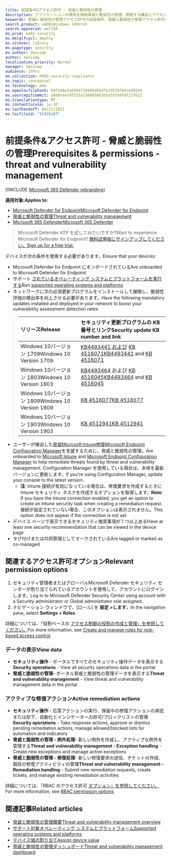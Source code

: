 ```yaml
---
title: 前提条件&アクセス許可 - 脅威と脆弱性の管理
description: アプリケーションの使用を開始脅威と脆弱性の管理、関連する構成とアクセス許可を持っている必要があります。
keywords: 脅威& 脆弱性の管理アクセス許可の前提条件、脅威と脆弱性の管理アクセス許可の前提条件、Microsoft Defender for Endpoint TVM アクセス許可の前提条件、脆弱性の管理
search.product: eADQiWindows 10XVcnh
search.appverid: met150
ms.prod: m365-security
ms.mktglfcycl: deploy
ms.sitesec: library
ms.pagetype: security
ms.author: dansimp
author: dansimp
localization_priority: Normal
manager: dansimp
audience: ITPro
ms.collection: M365-security-compliance
ms.topic: conceptual
ms.technology: mde
ms.openlocfilehash: 0df348e3a5564720468d95d7b23578f9dcad9294
ms.sourcegitcommit: a8d8cee7df535a150985d6165afdfddfdf21f622
ms.translationtype: MT
ms.contentlocale: ja-JP
ms.lasthandoff: 04/21/2021
ms.locfileid: "51935187"
---
```

# <a name="prerequisites--permissions---threat-and-vulnerability-management"></a><span data-ttu-id="479ae-104">前提条件&アクセス許可 - 脅威と脆弱性の管理</span><span class="sxs-lookup"><span data-stu-id="479ae-104">Prerequisites & permissions - threat and vulnerability management</span></span>

[!INCLUDE [Microsoft 365 Defender rebranding](../../includes/microsoft-defender.md)]

<span data-ttu-id="479ae-105">**適用対象:**</span><span class="sxs-lookup"><span data-stu-id="479ae-105">**Applies to:**</span></span>

- [<span data-ttu-id="479ae-106">Microsoft Defender for Endpoint</span><span class="sxs-lookup"><span data-stu-id="479ae-106">Microsoft Defender for Endpoint</span></span>](https://go.microsoft.com/fwlink/?linkid=2154037)
- [<span data-ttu-id="479ae-107">脅威と脆弱性の管理</span><span class="sxs-lookup"><span data-stu-id="479ae-107">Threat and vulnerability management</span></span>](next-gen-threat-and-vuln-mgt.md)
- [<span data-ttu-id="479ae-108">Microsoft 365 Defender</span><span class="sxs-lookup"><span data-stu-id="479ae-108">Microsoft 365 Defender</span></span>](https://go.microsoft.com/fwlink/?linkid=2118804)

><span data-ttu-id="479ae-109">Microsoft Defender ATP を試してみたいですか?</span><span class="sxs-lookup"><span data-stu-id="479ae-109">Want to experience Microsoft Defender for Endpoint?</span></span> [<span data-ttu-id="479ae-110">無料試用版にサインアップしてください。</span><span class="sxs-lookup"><span data-stu-id="479ae-110">Sign up for a free trial.</span></span>](https://www.microsoft.com/microsoft-365/windows/microsoft-defender-atp?ocid=docs-wdatp-portaloverview-abovefoldlink)

<span data-ttu-id="479ae-111">デバイスが次の条件を使用する必要があります。</span><span class="sxs-lookup"><span data-stu-id="479ae-111">Ensure that your devices:</span></span>

- <span data-ttu-id="479ae-112">Microsoft Defender for Endpoint にオンボードされている</span><span class="sxs-lookup"><span data-stu-id="479ae-112">Are onboarded to Microsoft Defender for Endpoint</span></span>
- <span data-ttu-id="479ae-113">サポート [されているオペレーティング システムとプラットフォームを実行する](tvm-supported-os.md)</span><span class="sxs-lookup"><span data-stu-id="479ae-113">Run [supported operating systems and platforms](tvm-supported-os.md)</span></span>
- <span data-ttu-id="479ae-114">ネットワークに次の必須更新プログラムをインストールして展開し、脆弱性評価の検出率を向上させる必要があります。</span><span class="sxs-lookup"><span data-stu-id="479ae-114">Have the following mandatory updates installed and deployed in your network to boost your vulnerability assessment detection rates:</span></span>

> <span data-ttu-id="479ae-115">リリース</span><span class="sxs-lookup"><span data-stu-id="479ae-115">Release</span></span> | <span data-ttu-id="479ae-116">セキュリティ更新プログラムの KB 番号とリンク</span><span class="sxs-lookup"><span data-stu-id="479ae-116">Security update KB number and link</span></span>
> :---|:---
> <span data-ttu-id="479ae-117">Windows 10バージョン 1709</span><span class="sxs-lookup"><span data-stu-id="479ae-117">Windows 10 Version 1709</span></span> | <span data-ttu-id="479ae-118">[KB4493441 および](https://support.microsoft.com/help/4493441/windows-10-update-kb4493441) [KB 4516071](https://support.microsoft.com/help/4516071/windows-10-update-kb4516071)</span><span class="sxs-lookup"><span data-stu-id="479ae-118">[KB4493441](https://support.microsoft.com/help/4493441/windows-10-update-kb4493441) and [KB 4516071](https://support.microsoft.com/help/4516071/windows-10-update-kb4516071)</span></span>
> <span data-ttu-id="479ae-119">Windows 10バージョン 1803</span><span class="sxs-lookup"><span data-stu-id="479ae-119">Windows 10 Version 1803</span></span> | <span data-ttu-id="479ae-120">[KB4493464](https://support.microsoft.com/help/4493464) および [KB 4516045](https://support.microsoft.com/help/4516045/windows-10-update-kb4516045)</span><span class="sxs-lookup"><span data-stu-id="479ae-120">[KB4493464](https://support.microsoft.com/help/4493464) and [KB 4516045](https://support.microsoft.com/help/4516045/windows-10-update-kb4516045)</span></span>
> <span data-ttu-id="479ae-121">Windows 10バージョン 1809</span><span class="sxs-lookup"><span data-stu-id="479ae-121">Windows 10 Version 1809</span></span> | [<span data-ttu-id="479ae-122">KB 4516077</span><span class="sxs-lookup"><span data-stu-id="479ae-122">KB 4516077</span></span>](https://support.microsoft.com/help/4516077/windows-10-update-kb4516077)
> <span data-ttu-id="479ae-123">Windows 10バージョン 1903</span><span class="sxs-lookup"><span data-stu-id="479ae-123">Windows 10 Version 1903</span></span> | [<span data-ttu-id="479ae-124">KB 4512941</span><span class="sxs-lookup"><span data-stu-id="479ae-124">KB 4512941</span></span>](https://support.microsoft.com/help/4512941/windows-10-update-kb4512941)

- <span data-ttu-id="479ae-125">ユーザーが検出した[脅威Microsoft Intune](https://docs.microsoft.com/mem/intune/fundamentals/what-is-intune)[修復Microsoft Endpoint Configuration Manager](https://docs.microsoft.com/mem/configmgr/protect/deploy-use/endpoint-protection-configure)を支援するために、脅威と脆弱性の管理。</span><span class="sxs-lookup"><span data-stu-id="479ae-125">Are onboarded to [Microsoft Intune](https://docs.microsoft.com/mem/intune/fundamentals/what-is-intune) and  [Microsoft Endpoint Configuration Manager](https://docs.microsoft.com/mem/configmgr/protect/deploy-use/endpoint-protection-configure) to help remediate threats found by threat and vulnerability management.</span></span> <span data-ttu-id="479ae-126">Configuration Manager を使用している場合は、本体を最新バージョンに更新します。</span><span class="sxs-lookup"><span data-stu-id="479ae-126">If you're using Configuration Manager, update your console to the latest version.</span></span>
    - <span data-ttu-id="479ae-127">**注**: Intune 接続が有効になっている場合は、修復要求を作成するときに Intune セキュリティ タスクを作成するオプションを取得します。</span><span class="sxs-lookup"><span data-stu-id="479ae-127">**Note**: If you have the Intune connection enabled, you get an option to create an Intune security task when creating a remediation request.</span></span> <span data-ttu-id="479ae-128">接続が設定されていない場合、このオプションは表示されません。</span><span class="sxs-lookup"><span data-stu-id="479ae-128">This option does not appear if the connection is not set.</span></span>
- <span data-ttu-id="479ae-129">デバイス ページで表示できるセキュリティ推奨事項が 1 つ以上ある</span><span class="sxs-lookup"><span data-stu-id="479ae-129">Have at least one security recommendation that can be viewed in the device page</span></span>
- <span data-ttu-id="479ae-130">タグ付けまたは共同管理としてマークされている</span><span class="sxs-lookup"><span data-stu-id="479ae-130">Are tagged or marked as co-managed</span></span>

## <a name="relevant-permission-options"></a><span data-ttu-id="479ae-131">関連するアクセス許可オプション</span><span class="sxs-lookup"><span data-stu-id="479ae-131">Relevant permission options</span></span>

1. <span data-ttu-id="479ae-132">セキュリティ管理者またはグローバルMicrosoft Defender セキュリティ センターが割り当てられているアカウントを使用して、アカウントにログインします。</span><span class="sxs-lookup"><span data-stu-id="479ae-132">Log in to Microsoft Defender Security Center using account with a Security administrator or Global administrator role assigned.</span></span>
2. <span data-ttu-id="479ae-133">ナビゲーション ウィンドウで、[ロール] を **設定 >します**。</span><span class="sxs-lookup"><span data-stu-id="479ae-133">In the navigation pane, select **Settings > Roles**.</span></span>

<span data-ttu-id="479ae-134">詳細については、「役割ベースの [アクセス制御の役割の作成と管理」を参照してください。](user-roles.md)</span><span class="sxs-lookup"><span data-stu-id="479ae-134">For more information, see [Create and manage roles for role-based access control](user-roles.md)</span></span>

### <a name="view-data"></a><span data-ttu-id="479ae-135">データの表示</span><span class="sxs-lookup"><span data-stu-id="479ae-135">View data</span></span>

- <span data-ttu-id="479ae-136">**セキュリティ操作** - ポータルですべてのセキュリティ操作データを表示する</span><span class="sxs-lookup"><span data-stu-id="479ae-136">**Security operations** - View all security operations data in the portal</span></span>
- <span data-ttu-id="479ae-137">**脅威と脆弱性の管理**- ポータル脅威と脆弱性の管理データを表示する</span><span class="sxs-lookup"><span data-stu-id="479ae-137">**Threat and vulnerability management** - View threat and vulnerability management data in the portal</span></span>

### <a name="active-remediation-actions"></a><span data-ttu-id="479ae-138">アクティブな修復アクション</span><span class="sxs-lookup"><span data-stu-id="479ae-138">Active remediation actions</span></span>

- <span data-ttu-id="479ae-139">**セキュリティ操作** - 応答アクションの実行、保留中の修復アクションの承認または却下、自動化とインジケーターの許可/ブロックリストの管理</span><span class="sxs-lookup"><span data-stu-id="479ae-139">**Security operations** - Take response actions, approve or dismiss pending remediation actions, manage allowed/blocked lists for automation and indicators</span></span>
- <span data-ttu-id="479ae-140">**脅威と脆弱性の管理 - 例外処理**- 新しい例外を作成し、アクティブな例外を管理する</span><span class="sxs-lookup"><span data-stu-id="479ae-140">**Threat and vulnerability management - Exception handling** - Create new exceptions and manage active exceptions</span></span>
- <span data-ttu-id="479ae-141">**脅威と脆弱性の管理 - 修復処理**- 新しい修復要求の送信、チケットの作成、既存の修復アクティビティの管理</span><span class="sxs-lookup"><span data-stu-id="479ae-141">**Threat and vulnerability management - Remediation handling** - Submit new remediation requests, create tickets, and manage existing remediation activities</span></span>

<span data-ttu-id="479ae-142">詳細については、「RBAC のアクセス許可 [オプション」を参照してください。](user-roles.md#permission-options)</span><span class="sxs-lookup"><span data-stu-id="479ae-142">For more information, see [RBAC permission options](user-roles.md#permission-options)</span></span>

## <a name="related-articles"></a><span data-ttu-id="479ae-143">関連記事</span><span class="sxs-lookup"><span data-stu-id="479ae-143">Related articles</span></span>

- [<span data-ttu-id="479ae-144">脅威と脆弱性の管理概要</span><span class="sxs-lookup"><span data-stu-id="479ae-144">Threat and vulnerability management overview</span></span>](next-gen-threat-and-vuln-mgt.md)
- [<span data-ttu-id="479ae-145">サポート対象オペレーティング システムとプラットフォーム</span><span class="sxs-lookup"><span data-stu-id="479ae-145">Supported operating systems and platforms</span></span>](tvm-supported-os.md)
- [<span data-ttu-id="479ae-146">デバイス値の割り当て</span><span class="sxs-lookup"><span data-stu-id="479ae-146">Assign device value</span></span>](tvm-assign-device-value.md)
- [<span data-ttu-id="479ae-147">脅威と脆弱性の管理ダッシュボード</span><span class="sxs-lookup"><span data-stu-id="479ae-147">Threat and vulnerability management dashboard</span></span>](tvm-dashboard-insights.md)

